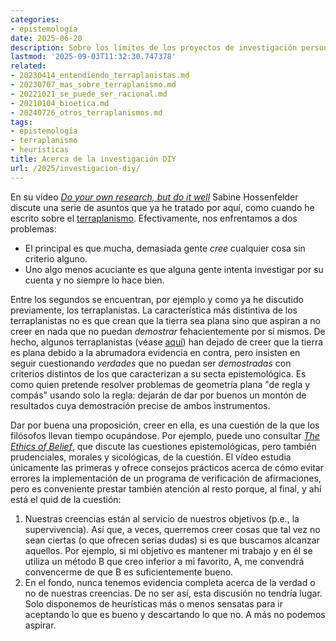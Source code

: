 ```yaml
---
categories:
- epistemología
date: 2025-06-20
description: Sobre los límites de los proyectos de investigación personales
lastmod: '2025-09-03T11:32:30.747378'
related:
- 20230414_entendiendo_terraplanistas.md
- 20230707_mas_sobre_terraplanismo.md
- 20221021_se_puede_ser_racional.md
- 20210104_bioetica.md
- 20240726_otros_terraplanismos.md
tags:
- epistemología
- terraplanismo
- heurísticas
title: Acerca de la investigación DIY
url: /2025/investigacion-diy/
---
```


En su vídeo [_Do your own research, but do it well_](https://www.youtube.com/watch?v=nD6hS8WV3ic) Sabine Hossenfelder discute una serie de asuntos que ya he tratado por aquí, como cuando he escrito sobre el [terraplanismo](https://piensoluegohesobrevivido.es/tags/terraplanismo/). Efectivamente, nos enfrentamos a dos problemas:

- El principal es que mucha, demasiada gente _cree_ cualquier cosa sin criterio alguno.
- Uno algo menos acuciante es que alguna gente intenta investigar por su cuenta y no siempre lo hace bien.

Entre los segundos se encuentran, por ejemplo y como ya he discutido previamente, los terraplanistas. La característica más distintiva de los terraplanistas no es que crean que la tierra sea plana sino que aspiran a no creer en nada que no puedan _demostrar_ fehacientemente por sí mismos. De hecho, algunos terraplanistas (véase [aquí](https://piensoluegohesobrevivido.es/2023/entendiendo-terraplanistas/)) han dejado de creer que la tierra es plana debido a la abrumadora evidencia en contra, pero insisten en seguir cuestionando _verdades_ que no puedan ser _demostradas_ con criterios distintos de los que caracterizan a su secta epistemológica. Es como quien pretende resolver problemas de geometría plana "de regla y compás" usando solo la regla: dejarán de dar por buenos un montón de resultados cuya demostración precise de ambos instrumentos.

Dar por buena una proposición, creer en ella, es una cuestión de la que los filósofos llevan tiempo ocupándose. Por ejemplo, puede uno consultar [_The Ethics of Belief_](https://plato.stanford.edu/entries/ethics-belief/), que discute las cuestiones epistemológicas, pero también prudenciales, morales y sicológicas, de la cuestión. El vídeo estudia únicamente las primeras y ofrece consejos prácticos acerca de cómo evitar errores la implementación de un programa de verificación de afirmaciones, pero es conveniente prestar también atención al resto porque, al final, y ahí está el quid de la cuestión:

1. Nuestras creencias están al servicio de nuestros objetivos (p.e., la supervivencia). Así que, a veces, querremos creer cosas que tal vez no sean ciertas (o que ofrecen serias dudas) si es que buscamos alcanzar aquellos. Por ejemplo, si mi objetivo es mantener mi trabajo y en él se utiliza un método B que creo inferior a mi favorito, A, me convendrá convencerme de que B es suficientemente bueno.
2. En el fondo, nunca tenemos evidencia completa acerca de la verdad o no de nuestras creencias. De no ser así, esta discusión no tendría lugar. Solo disponemos de heurísticas más o menos sensatas para ir aceptando lo que es bueno y descartando lo que no. A más no podemos aspirar.